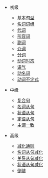 * 初级

  * [基本句型](basic/base.md)  
  * [名词词组](basic/noun.md)  
  * [代词](basic/pronoun.md)  
  * [形容词](basic/adjective.md)  
  * [副词](basic/adverb.md)  
  * [介词](basic/preposition.md)  
  * [分词](basic/participle.md)  
  * [动词时态](basic/verb-tense.md)  
  * [语气](basic/moods.md)  
  * [动名词](basic/gerund.md)  
  * [动词不定式](basic/verb-infinitive.md)  

* 中级
  
  * [复合句](intermediate/complex-sentence.md)  
  * [名词从句](intermediate/noun-clause.md)  
  * [状语从句](intermediate/adverbial-clause.md)  
  * [定语从句](intermediate/attributive-clause.md)  
  * [主谓一致](intermediate/subject-verb-concord.md)  

* 高级

  * [减化通则](advanced/general.md)  
  * [名词从句减化](advanced/noun.md)  
  * [关系从句减化](advanced/relative.md)  
  * [状语从句减化](advanced/adverbial.md)  
  * [倒装](advanced/inversion.md)  
